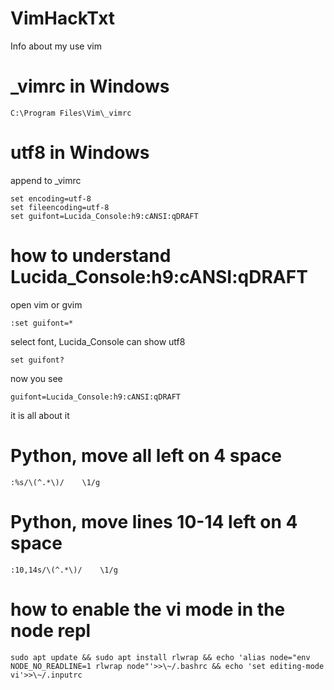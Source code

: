 # VimHackTxt
Info about my use vim
# _vimrc in Windows
```
C:\Program Files\Vim\_vimrc
```
# utf8 in Windows
append to _vimrc 
```
set encoding=utf-8
set fileencoding=utf-8
set guifont=Lucida_Console:h9:cANSI:qDRAFT
```
# how to understand Lucida_Console:h9:cANSI:qDRAFT
open vim or gvim
```
:set guifont=*
```
select font, Lucida_Console can show utf8
```
set guifont?
```
now you see
```
guifont=Lucida_Console:h9:cANSI:qDRAFT
```
it is all about it

# Python, move all left on 4 space
```
:%s/\(^.*\)/    \1/g
```
# Python, move lines 10-14 left on 4 space
```
:10,14s/\(^.*\)/    \1/g
```
# how to enable the vi mode in the node repl
```
sudo apt update && sudo apt install rlwrap && echo 'alias node="env NODE_NO_READLINE=1 rlwrap node"'>>\~/.bashrc && echo 'set editing-mode vi'>>\~/.inputrc
```
